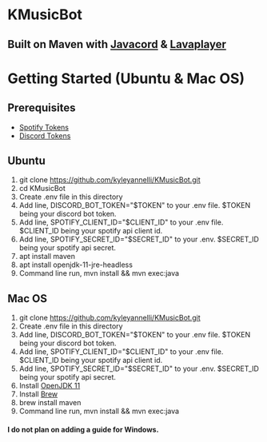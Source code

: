 # KMusicBot
## Built on Maven with [Javacord](https://github.com/Javacord/Javacord) & [Lavaplayer](https://github.com/sedmelluq/lavaplayer)

# Getting Started (Ubuntu & Mac OS)

## Prerequisites
- [Spotify Tokens](https://developer.spotify.com/dashboard/login)
- [Discord Tokens](https://discord.com/developers/applications)

## Ubuntu
1. git clone https://github.com/kyleyannelli/KMusicBot.git
2. cd KMusicBot
3. Create .env file in this directory
4. Add line, DISCORD_BOT_TOKEN="$TOKEN" to your .env file. $TOKEN being your discord bot token.
5. Add line, SPOTIFY_CLIENT_ID="$CLIENT_ID" to your .env file. $CLIENT_ID being your spotify api client id.
6. Add line, SPOTIFY_SECRET_ID="$SECRET_ID" to your .env. $SECRET_ID being your spotify api secret.
7. apt install maven
8. apt install openjdk-11-jre-headless
9. Command line run, mvn install && mvn exec:java

## Mac OS
1. git clone https://github.com/kyleyannelli/KMusicBot.git
2. Create .env file in this directory
3. Add line, DISCORD_BOT_TOKEN="$TOKEN" to your .env file. $TOKEN being your discord bot token.
4. Add line, SPOTIFY_CLIENT_ID="$CLIENT_ID" to your .env file. $CLIENT_ID being your spotify api client id.
5. Add line, SPOTIFY_SECRET_ID="$SECRET_ID" to your .env. $SECRET_ID being your spotify api secret.
6. Install [OpenJDK 11](https://www.openlogic.com/openjdk-downloads)
7. Install [Brew](https://brew.sh/)
8. brew install maven
9. Command line run, mvn install && mvn exec:java

#### I do not plan on adding a guide for Windows.
